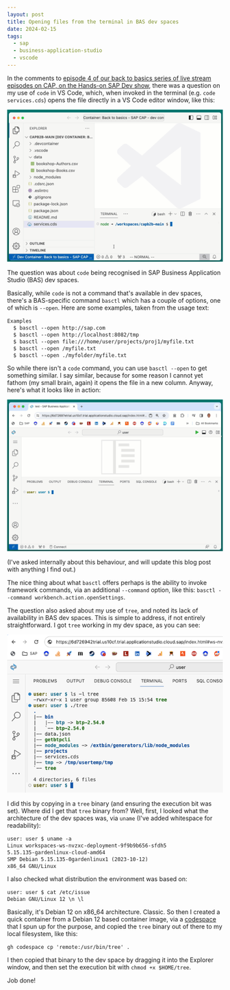 ```yaml
---
layout: post
title: Opening files from the terminal in BAS dev spaces
date: 2024-02-15
tags:
  - sap
  - business-application-studio
  - vscode
---
```

In the comments to [episode 4 of our back to basics series of live stream episodes on CAP, on the Hands-on SAP Dev show](https://www.youtube.com/watch?v=1ywiOaGVA5w), there was a question on my use of `code` in VS Code, which, when invoked in the terminal (e.g. `code services.cds`) opens the file directly in a VS Code editor window, like this:

![opening a file from the terminal in VS Code](/images/2024/02/vscode-open-file.gif)

The question was about `code` being recognised in SAP Business Application Studio (BAS) dev spaces.

Basically, while `code` is not a command that's available in dev spaces, there's a BAS-specific command `basctl` which has a couple of options, one of which is `--open`. Here are some examples, taken from the usage text:

```text
Examples
  $ basctl --open http://sap.com
  $ basctl --open http://localhost:8082/tmp
  $ basctl --open file:///home/user/projects/proj1/myfile.txt
  $ basctl --open /myfile.txt
  $ basctl --open ./myfolder/myfile.txt
```

So while there isn't a `code` command, you can use `basctl --open` to get something similar. I say similar, because for some reason I cannot yet fathom (my small brain, again) it opens the file in a new column. Anyway, here's what it looks like in action:

![opening a file from the terminal in a BAS dev space](/images/2024/02/basctl-open-file.gif)

(I've asked internally about this behaviour, and will update this blog post with anything I find out.)

The nice thing about what `basctl` offers perhaps is the ability to invoke framework commands, via an additional `--command` option, like this: `basctl --command workbench.action.openSettings`.

The question also asked about my use of `tree`, and noted its lack of availability in BAS dev spaces. This is simple to address, if not entirely straightforward. I got `tree` working in my dev space, as you can see:

![tree running in my BAS dev space](/images/2024/02/tree-in-bas-dev-space.png)

I did this by copying in a `tree` binary (and ensuring the execution bit was set). Where did I get that `tree` binary from? Well, first, I looked what the architecture of the dev spaces was, via `uname` (I've added whitespace for readability):

```shell
user: user $ uname -a
Linux workspaces-ws-nvzxc-deployment-9f9b9b656-sfdh5
5.15.135-gardenlinux-cloud-amd64 
SMP Debian 5.15.135-0gardenlinux1 (2023-10-12)
x86_64 GNU/Linux
```

I also checked what distribution the environment was based on:

```shell
user: user $ cat /etc/issue
Debian GNU/Linux 12 \n \l
```
Basically, it's Debian 12 on x86_64 architecture. Classic. So then I created a quick container from a Debian 12 based container image, via a [codespace](/blog/posts/2024/01/26/exploring-codespaces-as-temporary-dev-containers/) that I spun up for the purpose, and copied the `tree` binary out of there to my local filesystem, like this:

```shell
gh codespace cp 'remote:/usr/bin/tree' .
```

I then copied that binary to the dev space by dragging it into the Explorer window, and then set the execution bit with `chmod +x $HOME/tree`.

Job done!


